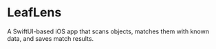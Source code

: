 # LeafLens
A SwiftUI-based iOS app that scans objects, matches them with known data, and saves match results.
